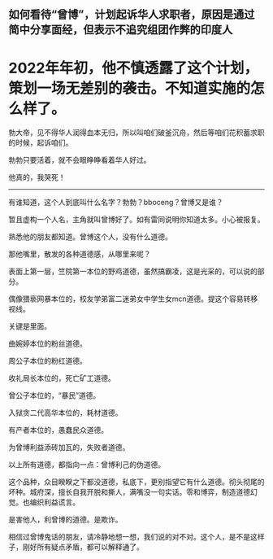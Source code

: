 ## 如何看待“曾博”，计划起诉华人求职者，原因是通过简中分享面经，但表示不追究组团作弊的印度人

# 2022年年初，他不慎透露了这个计划，策划一场无差别的袭击。不知道实施的怎么样了。

勃大帝，见不得华人润得血本无归，所以叫咱们破釜沉舟，然后等咱们花积蓄求职的时候，起诉咱们。

勃勃只要活着，就不会眼睁睁看着华人好过。

他真的，我哭死！

------------

有谁知道，这个人到底叫什么名字？勃勃？bboceng？曾博又是谁？

暂且虚构一个人名，主角就叫曾博好了。如有雷同说明你知道太多。小心被报复。

熟悉他的朋友都知道。曾博这个人，没有什么道德。

那他嘴里，散发的各种道德感，从哪里来呢？

表面上第一层，竺院第一本位的野鸡道德，虽然搞霸凌，这是光采的，可以说的部分。

偶像猥亵网暴本位的，校友学弟富二迷弟女中学生女mcn道德。提这个容易转移视线。

关键是里面。

曲婉婷本位的粉丝道德。

周公子本位的粉红道德。

收礼局长本位的，死亡矿工道德。

曾公子本位的，“暴民”道德。

入狱贪二代高华本位的，耗材道德。

有产者本位的，愚蠢民众道德。

为曾博利益添砖加瓦的，失败者道德。

以上所有道德，都指向一点：曾博利己的伪道德。

这个品种，众目睽睽之下都没道德，私底下，更别指望它有什么道德。彻头彻尾的坏种。城府深，擅长自我开脱和撕人，满嘴没一句实话。零和博弈，制造道德幻觉。也编织利益谎言。

是害他人，利曾博的道德。是欺诈。

相信过曾博鬼话的朋友，请冷静地想一想，我们说的对不对。这个人，是不是这样子，刚好所有疑点矛盾，都可以解释通了。
